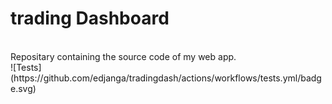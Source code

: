 <h1>trading Dashboard</h1><br/>
Repositary containing the source code of my web app.<br/>
![Tests](https://github.com/edjanga/tradingdash/actions/workflows/tests.yml/badge.svg)

